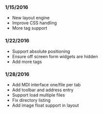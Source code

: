 ### 1/15/2016 ###
  + New layout engine
  + Improve CSS handling
  + More tag support

### 1/22/2016 ###
  + Support absolute positioning
  + Ensure off screen form widgets are hidden
  + Add more tags

### 1/28/2016 ###
  + Add MDI interface one/file per tab
  + Add toolbar and address entry
  + Support load multiple files
  + Fix directory listing
  + Add image float support in layout
